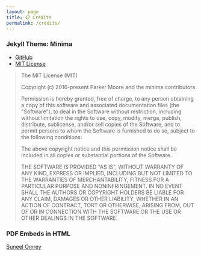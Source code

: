 ```yaml
---
layout: page
title: 📋 Credits
permalink: /credits/
---
```


### Jekyll Theme: Minima

- [GitHub](https://github.com/jekyll/minima)
- [MIT License](LICENSE.txt)

> The MIT License (MIT)
>
> Copyright (c) 2016-present Parker Moore and the minima contributors
>
> Permission is hereby granted, free of charge, to any person obtaining a copy
> of this software and associated documentation files (the "Software"), to deal
> in the Software without restriction, including without limitation the rights
> to use, copy, modify, merge, publish, distribute, sublicense, and/or sell
> copies of the Software, and to permit persons to whom the Software is
> furnished to do so, subject to the following conditions:
> 
> The above copyright notice and this permission notice shall be included in
> all copies or substantial portions of the Software.
>
> THE SOFTWARE IS PROVIDED "AS IS", WITHOUT WARRANTY OF ANY KIND, EXPRESS OR
> IMPLIED, INCLUDING BUT NOT LIMITED TO THE WARRANTIES OF MERCHANTABILITY,
> FITNESS FOR A PARTICULAR PURPOSE AND NONINFRINGEMENT. IN NO EVENT SHALL THE
> AUTHORS OR COPYRIGHT HOLDERS BE LIABLE FOR ANY CLAIM, DAMAGES OR OTHER
> LIABILITY, WHETHER IN AN ACTION OF CONTRACT, TORT OR OTHERWISE, ARISING FROM,
> OUT OF OR IN CONNECTION WITH THE SOFTWARE OR THE USE OR OTHER DEALINGS IN
> THE SOFTWARE.

### PDF Embeds in HTML

[Suneel Omrey](https://stackoverflow.com/questions/39777166/display-pdf-image-in-markdown)
